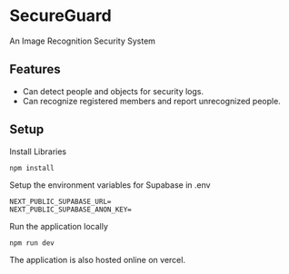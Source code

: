 # SecureGuard

An Image Recognition Security System

## Features

- Can detect people and objects for security logs.
- Can recognize registered members and report unrecognized people.

## Setup

Install Libraries

```
npm install
```

Setup the environment variables for Supabase in .env

```
NEXT_PUBLIC_SUPABASE_URL=
NEXT_PUBLIC_SUPABASE_ANON_KEY=
```

Run the application locally

```
npm run dev
```

The application is also hosted online on vercel.

